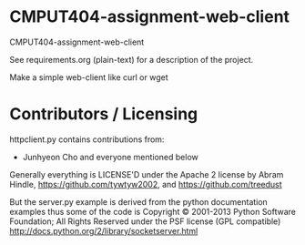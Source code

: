 # CMPUT404-assignment-web-client

CMPUT404-assignment-web-client

See requirements.org (plain-text) for a description of the project.

Make a simple web-client like curl or wget

# Contributors / Licensing

httpclient.py contains contributions from:

- Junhyeon Cho
  and everyone mentioned below

Generally everything is LICENSE'D under the Apache 2 license by Abram Hindle,
https://github.com/tywtyw2002, and https://github.com/treedust

But the server.py example is derived from the python documentation
examples thus some of the code is Copyright © 2001-2013 Python
Software Foundation; All Rights Reserved under the PSF license (GPL
compatible) http://docs.python.org/2/library/socketserver.html
